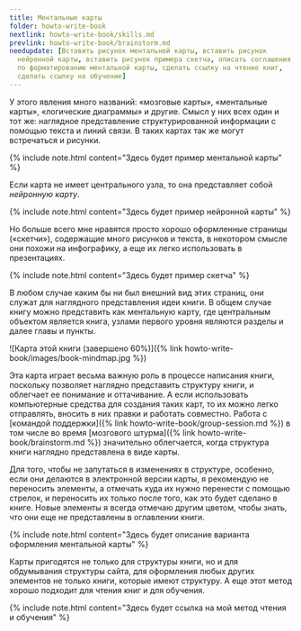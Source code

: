 ```yaml
---
title: Ментальные карты
folder: howto-write-book
nextlink: howto-write-book/skills.md
prevlink: howto-write-book/brainstorm.md
needupdate: [Вставить рисунок ментальной карты, вставить рисунок
  нейронной карты, вставить рисунок примера скетча, описать соглашения
  по форматированию ментальной карты, сделать ссылку на чтение книг,
  сделать ссылку на обучение]
---
```


У этого явления много названий: «мозговые карты», «ментальные карты»,
«логические диаграммы» и другие.  Смысл у них всех один и тот же:
наглядное представление структурированной информации с помощью текста
и линий связи.  В таких картах так же могут встречаться и рисунки.

{% include note.html content="Здесь будет пример ментальной карты" %}

Если карта не имеет центрального узла, то она представляет собой
*нейронную карту*.

{% include note.html content="Здесь будет пример нейронной карты" %}

Но больше всего мне нравятся просто хорошо оформленные страницы
(«скетчи»), содержащие много рисунков и текста, в некотором смысле они
похожи на инфографику, а еще их легко использовать в презентациях.

{% include note.html content="Здесь будет пример скетча" %}

В любом случае каким бы ни был внешний вид этих страниц, они служат
для наглядного представления идеи книги.  В общем случае книгу можно
представить как ментальную карту, где центральным объектом является
книга, узлами первого уровня являются разделы и далее главы и пункты.

![Карта этой книги (завершено 60%)]({% link
howto-write-book/images/book-mindmap.jpg %})

Эта карта играет весьма важную роль в процессе написания книги,
поскольку позволяет наглядно представить структуру книги, и облегчает
ее понимание и оттачивание.  А если использовать компьютерные средства
для создания таких карт, то их можно легко отправлять, вносить в них
правки и работать совместно.  Работа с [командой поддержки]({% link
howto-write-book/group-session.md %}) в том числе во время [мозгового
штурма]({% link howto-write-book/brainstorm.md %}) значительно
облегчается, когда структура книги наглядно представлена в виде карты.

Для того, чтобы не запутаться в изменениях в структуре, особенно, если
они делаются в электронной версии карты, я рекомендую не переносить
элементы, а отмечать куда их нужно перенести с помощью стрелок, и
переносить их только после того, как это будет сделано в книге.  Новые
элементы я всегда отмечаю другим цветом, чтобы знать, что они еще не
представлены в оглавлении книги.

{% include note.html content="Здесь будет описание варианта оформления
ментальной карты" %}

Карты пригодятся не только для структуры книги, но и для обдумывания
структуры сайта, для оформления любых других элементов не только
книги, которые имеют структуру.  А еще этот метод хорошо подходит для
чтения книг и для обучения.

{% include note.html content="Здесь будет ссылка на мой метод чтения и
обучения" %}
